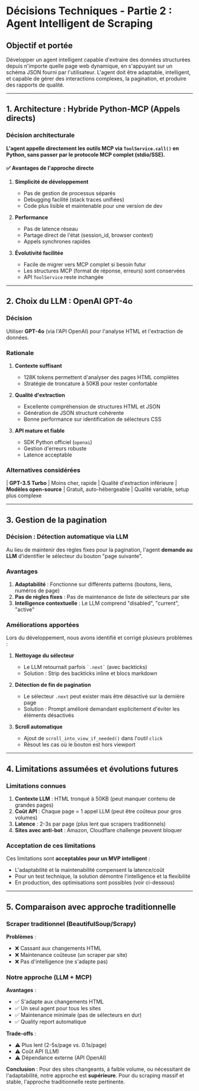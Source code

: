 # Décisions Techniques - Partie 2 : Agent Intelligent de Scraping

## Objectif et portée

Développer un agent intelligent capable d'extraire des données structurées depuis n'importe quelle page web dynamique, en s'appuyant sur un schéma JSON fourni par l'utilisateur. L'agent doit être adaptable, intelligent, et capable de gérer des interactions complexes, la pagination, et produire des rapports de qualité.

---

## 1. Architecture : Hybride Python-MCP (Appels directs)

### Décision architecturale

**L'agent appelle directement les outils MCP via `ToolService.call()` en Python, sans passer par le protocole MCP complet (stdio/SSE).**

#### ✅ Avantages de l'approche directe

1. **Simplicité de développement**
   - Pas de gestion de processus séparés
   - Debugging facilité (stack traces unifiées)
   - Code plus lisible et maintenable pour une version de dev

2. **Performance**
   - Pas de latence réseau 
   - Partage direct de l'état (session_id, browser context)
   - Appels synchrones rapides

3. **Évolutivité facilitée**
   - Facile de migrer vers MCP complet si besoin futur
   - Les structures MCP (format de réponse, erreurs) sont conservées
   - API `ToolService` reste inchangée


---

## 2. Choix du LLM : OpenAI GPT-4o

### Décision

Utiliser **GPT-4o** (via l'API OpenAI) pour l'analyse HTML et l'extraction de données.

### Rationale

1. **Contexte suffisant**
   - 128K tokens permettent d'analyser des pages HTML complètes
   - Stratégie de troncature à 50KB pour rester confortable

2. **Qualité d'extraction**
   - Excellente compréhension de structures HTML et JSON
   - Génération de JSON structuré cohérente
   - Bonne performance sur identification de sélecteurs CSS

3. **API mature et fiable**
   - SDK Python officiel (`openai`)
   - Gestion d'erreurs robuste
   - Latence acceptable 

### Alternatives considérées

| **GPT-3.5 Turbo** | Moins cher, rapide | Qualité d'extraction inférieure 
| **Modèles open-source** | Gratuit, auto-hébergeable | Qualité variable, setup plus complexe 

---


## 3. Gestion de la pagination

### Décision : Détection automatique via LLM

Au lieu de maintenir des règles fixes pour la pagination, l'agent **demande au LLM** d'identifier le sélecteur du bouton "page suivante".

### Avantages

1. **Adaptabilité** : Fonctionne sur différents patterns (boutons, liens, numéros de page)
2. **Pas de règles fixes** : Pas de maintenance de liste de sélecteurs par site
3. **Intelligence contextuelle** : Le LLM comprend "disabled", "current", "active"

### Améliorations apportées

Lors du développement, nous avons identifié et corrigé plusieurs problèmes :

1. **Nettoyage du sélecteur**
   - Le LLM retournait parfois `` `.next` `` (avec backticks)
   - Solution : Strip des backticks inline et blocs markdown

2. **Détection de fin de pagination**
   - Le sélecteur `.next` peut exister mais être désactivé sur la dernière page
   - Solution : Prompt amélioré demandant explicitement d'éviter les éléments désactivés

3. **Scroll automatique**
   - Ajout de `scroll_into_view_if_needed()` dans l'outil `click`
   - Résout les cas où le bouton est hors viewport

---

## 4. Limitations assumées et évolutions futures

### Limitations connues

1. **Contexte LLM** : HTML tronqué à 50KB (peut manquer contenu de grandes pages)
2. **Coût API** : Chaque page = 1 appel LLM (peut être coûteux pour gros volumes)
3. **Latence** : 2-3s par page (plus lent que scrapers traditionnels)
4. **Sites avec anti-bot** : Amazon, Cloudflare challenge peuvent bloquer

### Acceptation de ces limitations

Ces limitations sont **acceptables pour un MVP intelligent** :
- L'adaptabilité et la maintenabilité compensent la latence/coût
- Pour un test technique, la solution démontre l'intelligence et la flexibilité
- En production, des optimisations sont possibles (voir ci-dessous)


---

## 5. Comparaison avec approche traditionnelle

### Scraper traditionnel (BeautifulSoup/Scrapy)

**Problèmes** :
- ❌ Cassant aux changements HTML
- ❌ Maintenance coûteuse (un scraper par site)
- ❌ Pas d'intelligence (ne s'adapte pas)

### Notre approche (LLM + MCP)

**Avantages** :
- ✅ S'adapte aux changements HTML
- ✅ Un seul agent pour tous les sites
- ✅ Maintenance minimale (pas de sélecteurs en dur)
- ✅ Quality report automatique

**Trade-offs** :
- ⚠️ Plus lent (2-5s/page vs. 0.1s/page)
- ⚠️ Coût API (LLM)
- ⚠️ Dépendance externe (API OpenAI)

**Conclusion** : Pour des sites changeants, à faible volume, ou nécessitant de l'adaptabilité, notre approche est **supérieure**. Pour du scraping massif et stable, l'approche traditionnelle reste pertinente.

